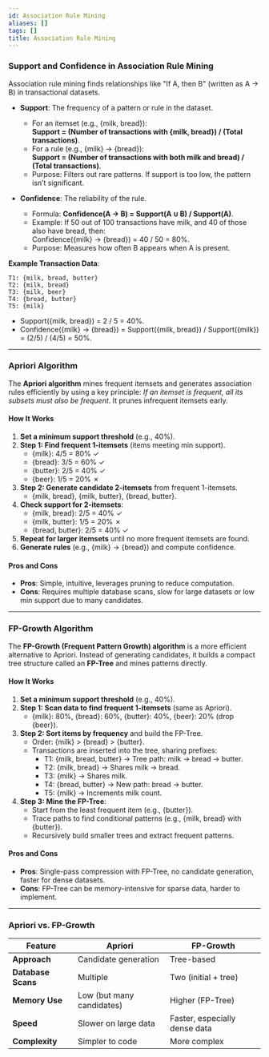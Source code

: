 ```yaml
---
id: Association Rule Mining
aliases: []
tags: []
title: Association Rule Mining
---
```


### Support and Confidence in Association Rule Mining
Association rule mining finds relationships like "If A, then B" (written as A → B) in transactional datasets.

- **Support**: The frequency of a pattern or rule in the dataset.
  - For an itemset (e.g., {milk, bread}):  
    **Support = (Number of transactions with {milk, bread}) / (Total transactions)**.
  - For a rule (e.g., {milk} → {bread}):  
    **Support = (Number of transactions with both milk and bread) / (Total transactions)**.
  - Purpose: Filters out rare patterns. If support is too low, the pattern isn’t significant.

- **Confidence**: The reliability of the rule.
  - Formula: **Confidence(A → B) = Support(A ∪ B) / Support(A)**.
  - Example: If 50 out of 100 transactions have milk, and 40 of those also have bread, then:  
    Confidence({milk} → {bread}) = 40 / 50 = 80%.
  - Purpose: Measures how often B appears when A is present.

**Example Transaction Data**:
```
T1: {milk, bread, butter}
T2: {milk, bread}
T3: {milk, beer}
T4: {bread, butter}
T5: {milk}
```
- Support({milk, bread}) = 2 / 5 = 40%.
- Confidence({milk} → {bread}) = Support({milk, bread}) / Support({milk}) = (2/5) / (4/5) = 50%.

---

### Apriori Algorithm

The **Apriori algorithm** mines frequent itemsets and generates association rules efficiently by using a key principle: *If an itemset is frequent, all its subsets must also be frequent*. It prunes infrequent itemsets early.

#### How It Works
1. **Set a minimum support threshold** (e.g., 40%).
2. **Step 1: Find frequent 1-itemsets** (items meeting min support).
   - {milk}: 4/5 = 80% ✓
   - {bread}: 3/5 = 60% ✓
   - {butter}: 2/5 = 40% ✓
   - {beer}: 1/5 = 20% ✗
3. **Step 2: Generate candidate 2-itemsets** from frequent 1-itemsets.
   - {milk, bread}, {milk, butter}, {bread, butter}.
4. **Check support for 2-itemsets**:
   - {milk, bread}: 2/5 = 40% ✓
   - {milk, butter}: 1/5 = 20% ✗
   - {bread, butter}: 2/5 = 40% ✓
5. **Repeat for larger itemsets** until no more frequent itemsets are found.
6. **Generate rules** (e.g., {milk} → {bread}) and compute confidence.

#### Pros and Cons
- **Pros**: Simple, intuitive, leverages pruning to reduce computation.
- **Cons**: Requires multiple database scans, slow for large datasets or low min support due to many candidates.

---

### FP-Growth Algorithm

The **FP-Growth (Frequent Pattern Growth) algorithm** is a more efficient alternative to Apriori. Instead of generating candidates, it builds a compact tree structure called an **FP-Tree** and mines patterns directly.

#### How It Works
1. **Set a minimum support threshold** (e.g., 40%).
2. **Step 1: Scan data to find frequent 1-itemsets** (same as Apriori).
   - {milk}: 80%, {bread}: 60%, {butter}: 40%, {beer}: 20% (drop {beer}).
3. **Step 2: Sort items by frequency** and build the FP-Tree.
   - Order: {milk} > {bread} > {butter}.
   - Transactions are inserted into the tree, sharing prefixes:
     - T1: {milk, bread, butter} → Tree path: milk → bread → butter.
     - T2: {milk, bread} → Shares milk → bread.
     - T3: {milk} → Shares milk.
     - T4: {bread, butter} → New path: bread → butter.
     - T5: {milk} → Increments milk count.
4. **Step 3: Mine the FP-Tree**:
   - Start from the least frequent item (e.g., {butter}).
   - Trace paths to find conditional patterns (e.g., {milk, bread} with {butter}).
   - Recursively build smaller trees and extract frequent patterns.

#### Pros and Cons
- **Pros**: Single-pass compression with FP-Tree, no candidate generation, faster for dense datasets.
- **Cons**: FP-Tree can be memory-intensive for sparse data, harder to implement.

---
### Apriori vs. FP-Growth
| Feature            | Apriori                   | FP-Growth                     |
| ------------------ | ------------------------- | ----------------------------- |
| **Approach**       | Candidate generation      | Tree-based                    |
| **Database Scans** | Multiple                  | Two (initial + tree)          |
| **Memory Use**     | Low (but many candidates) | Higher (FP-Tree)              |
| **Speed**          | Slower on large data      | Faster, especially dense data |
| **Complexity**     | Simpler to code           | More complex                  |
